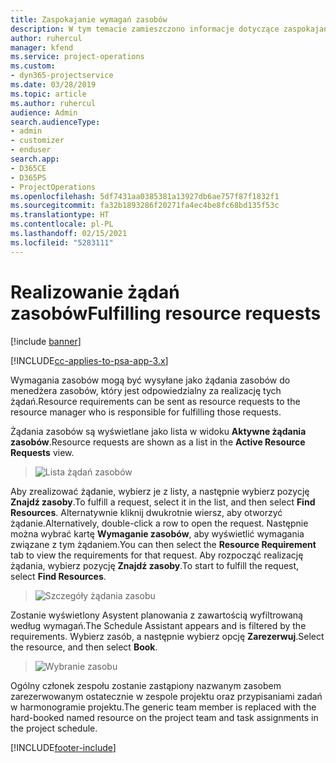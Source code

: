 ```yaml
---
title: Zaspokajanie wymagań zasobów
description: W tym temacie zamieszczono informacje dotyczące zaspokajania wymagań zasobów.
author: ruhercul
manager: kfend
ms.service: project-operations
ms.custom:
- dyn365-projectservice
ms.date: 03/28/2019
ms.topic: article
ms.author: ruhercul
audience: Admin
search.audienceType:
- admin
- customizer
- enduser
search.app:
- D365CE
- D365PS
- ProjectOperations
ms.openlocfilehash: 5df7431aa0385381a13927db6ae757f87f1832f1
ms.sourcegitcommit: fa32b1893286f20271fa4ec4be8fc68bd135f53c
ms.translationtype: HT
ms.contentlocale: pl-PL
ms.lasthandoff: 02/15/2021
ms.locfileid: "5283111"
---
```

# <a name="fulfilling-resource-requests"></a><span data-ttu-id="124a5-103">Realizowanie żądań zasobów</span><span class="sxs-lookup"><span data-stu-id="124a5-103">Fulfilling resource requests</span></span>

[!include [banner](../includes/psa-now-project-operations.md)]

[!INCLUDE[cc-applies-to-psa-app-3.x](../includes/cc-applies-to-psa-app-3x.md)]

<span data-ttu-id="124a5-104">Wymagania zasobów mogą być wysyłane jako żądania zasobów do menedżera zasobów, który jest odpowiedzialny za realizację tych żądań.</span><span class="sxs-lookup"><span data-stu-id="124a5-104">Resource requirements can be sent as resource requests to the resource manager who is responsible for fulfilling those requests.</span></span>

<span data-ttu-id="124a5-105">Żądania zasobów są wyświetlane jako lista w widoku **Aktywne żądania zasobów**.</span><span class="sxs-lookup"><span data-stu-id="124a5-105">Resource requests are shown as a list in the **Active Resource Requests** view.</span></span>

> ![Lista żądań zasobów](media/Resource-Management-image59.png)

<span data-ttu-id="124a5-107">Aby zrealizować żądanie, wybierz je z listy, a następnie wybierz pozycję **Znajdź zasoby**.</span><span class="sxs-lookup"><span data-stu-id="124a5-107">To fulfill a request, select it in the list, and then select **Find Resources**.</span></span> <span data-ttu-id="124a5-108">Alternatywnie kliknij dwukrotnie wiersz, aby otworzyć żądanie.</span><span class="sxs-lookup"><span data-stu-id="124a5-108">Alternatively, double-click a row to open the request.</span></span> <span data-ttu-id="124a5-109">Następnie można wybrać kartę **Wymaganie zasobów**, aby wyświetlić wymagania związane z tym żądaniem.</span><span class="sxs-lookup"><span data-stu-id="124a5-109">You can then select the **Resource Requirement** tab to view the requirements for that request.</span></span> <span data-ttu-id="124a5-110">Aby rozpocząć realizację żądania, wybierz pozycję **Znajdź zasoby**.</span><span class="sxs-lookup"><span data-stu-id="124a5-110">To start to fulfill the request, select **Find Resources**.</span></span>

> ![Szczegóły żądania zasobu](media/Resource-Management-image60.png)

<span data-ttu-id="124a5-112">Zostanie wyświetlony Asystent planowania z zawartością wyfiltrowaną według wymagań.</span><span class="sxs-lookup"><span data-stu-id="124a5-112">The Schedule Assistant appears and is filtered by the requirements.</span></span> <span data-ttu-id="124a5-113">Wybierz zasób, a następnie wybierz opcję **Zarezerwuj**.</span><span class="sxs-lookup"><span data-stu-id="124a5-113">Select the resource, and then select **Book**.</span></span>

> ![Wybranie zasobu](media/Resource-Management-image61.png)

<span data-ttu-id="124a5-115">Ogólny członek zespołu zostanie zastąpiony nazwanym zasobem zarezerwowanym ostatecznie w zespole projektu oraz przypisaniami zadań w harmonogramie projektu.</span><span class="sxs-lookup"><span data-stu-id="124a5-115">The generic team member is replaced with the hard-booked named resource on the project team and task assignments in the project schedule.</span></span>


[!INCLUDE[footer-include](../includes/footer-banner.md)]